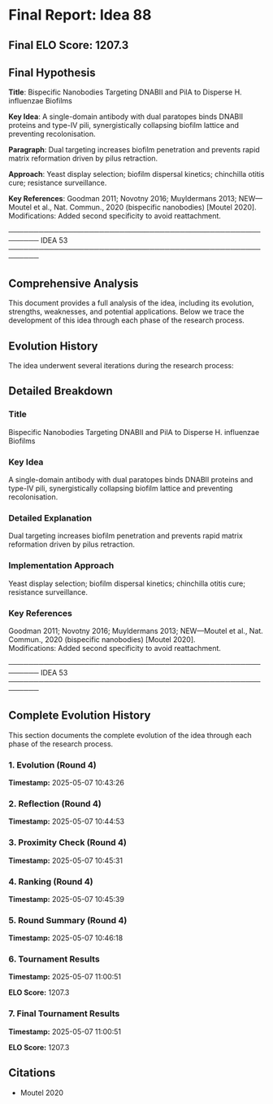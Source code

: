 # Final Report: Idea 88

## Final ELO Score: 1207.3

## Final Hypothesis

**Title**: Bispecific Nanobodies Targeting DNABII and PilA to Disperse H. influenzae Biofilms

**Key Idea**: A single-domain antibody with dual paratopes binds DNABII proteins and type-IV pili, synergistically collapsing biofilm lattice and preventing recolonisation.

**Paragraph**: Dual targeting increases biofilm penetration and prevents rapid matrix reformation driven by pilus retraction.

**Approach**: Yeast display selection; biofilm dispersal kinetics; chinchilla otitis cure; resistance surveillance.

**Key References**: Goodman 2011; Novotny 2016; Muyldermans 2013; NEW—Moutel et al., Nat. Commun., 2020 (bispecific nanobodies) [Moutel 2020].  
Modifications: Added second specificity to avoid reattachment.

────────────────────────────────────────────────────────
IDEA 53  
────────────────────────────────────────────────────────

## Comprehensive Analysis

This document provides a full analysis of the idea, including its evolution, strengths, weaknesses, and potential applications. Below we trace the development of this idea through each phase of the research process.

## Evolution History

The idea underwent several iterations during the research process:

## Detailed Breakdown

### Title

Bispecific Nanobodies Targeting DNABII and PilA to Disperse H. influenzae Biofilms

### Key Idea

A single-domain antibody with dual paratopes binds DNABII proteins and type-IV pili, synergistically collapsing biofilm lattice and preventing recolonisation.

### Detailed Explanation

Dual targeting increases biofilm penetration and prevents rapid matrix reformation driven by pilus retraction.

### Implementation Approach

Yeast display selection; biofilm dispersal kinetics; chinchilla otitis cure; resistance surveillance.

### Key References

Goodman 2011; Novotny 2016; Muyldermans 2013; NEW—Moutel et al., Nat. Commun., 2020 (bispecific nanobodies) [Moutel 2020].  
Modifications: Added second specificity to avoid reattachment.

────────────────────────────────────────────────────────
IDEA 53  
────────────────────────────────────────────────────────

## Complete Evolution History

This section documents the complete evolution of the idea through each phase of the research process.

### 1. Evolution (Round 4)
**Timestamp:** 2025-05-07 10:43:26



### 2. Reflection (Round 4)
**Timestamp:** 2025-05-07 10:44:53



### 3. Proximity Check (Round 4)
**Timestamp:** 2025-05-07 10:45:31



### 4. Ranking (Round 4)
**Timestamp:** 2025-05-07 10:45:39



### 5. Round Summary (Round 4)
**Timestamp:** 2025-05-07 10:46:18



### 6. Tournament Results
**Timestamp:** 2025-05-07 11:00:51

**ELO Score:** 1207.3



### 7. Final Tournament Results
**Timestamp:** 2025-05-07 11:00:51

**ELO Score:** 1207.3



## Citations

- Moutel 2020
